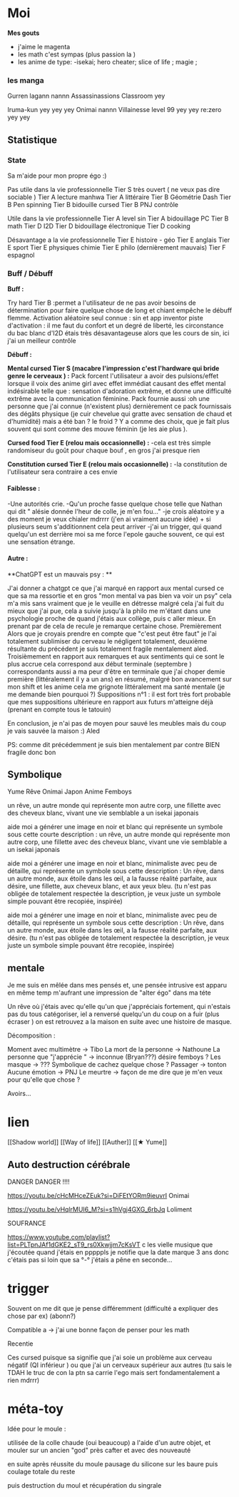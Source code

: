 # Moi


**Mes gouts**
- j'aime le magenta 
- les math c'est sympas (plus passion la )
- les anime de type:
    -isekai; hero cheater; slice of life ; magie ;

### les manga

Gurren lagann nannn
Assassinassions Classroom yey

Iruma-kun yey yey yey
Onimai nannn
Villainesse level 99 yey yey
re:zero yey yey 



## Statistique 


### State

Sa m'aide pour mon propre égo :) 


Pas utile dans la vie professionnelle 
Tier S très ouvert ( ne veux pas dire sociable ) 
Tier A lecture manhwa
Tier A littéraire 
Tier B Géométrie Dash
Tier B Pen spinning 
Tier B bidouille cursed
Tier B PNJ contrôle

Utile dans la vie professionnelle 
Tier A level sin
Tier A bidouillage PC
Tier B math
Tier D I2D
Tier D bidouillage électronique
Tier D cooking

Désavantage a la vie professionnelle 
Tier E histoire - géo
Tier E anglais 
Tier E sport
Tier E physiques chimie
Tier E philo (dernièrement mauvais)
Tier F espagnol 

### Buff / Débuff

**Buff :**

Try hard Tier B :permet a l'utilisateur de ne pas avoir besoins de détermination pour faire quelque chose de long et chiant empêche le débuff flemme. Activation aléatoire seul connue : sin et app inventor
piste d'activation : il me faut du confort et un degré de liberté, les circonstance du bac blanc d'I2D étais très désavantageuse alors que les cours de sin, ici j'ai un meilleur contrôle

**Débuff :**

   
**Mental cursed Tier S (macabre l'impression c'est l'hardware qui bride genre le cerveaux ) :**
Pack forcent l'utilisateur a avoir des pulsions/effet lorsque il voix des anime girl avec effet immédiat causant des effet mental indésirable telle que : sensation d'adoration extrême, et donne une difficulté extrême avec la communication féminine. Pack fournie aussi :oh une personne que j'ai connue (n'existent plus) dernièrement ce pack fournissais des dégâts physique (je cuir chevelue qui gratte avec sensation de chaud et d'humidité) mais a été ban ? le froid ?
Y a comme des choix, que je fait plus souvent qui sont comme des mouve féminin (je les aie plus ).

   
**Cursed food Tier E (relou mais occasionnelle) :**
-cela est très simple randomiseur du goût pour chaque bouf , en gros j'ai presque rien

**Constitution cursed Tier E (relou mais occasionnelle) :**
-la constitution de l'utilisateur sera contraire a ces envie



#### Faiblesse :

-Une autorités crie.
-Qu'un proche fasse quelque chose telle que Nathan qui dit " alésie donnée l'heur de colle, je m'en fou..."
-je crois aléatoire y a des moment je veux chialer mdrrrr (j'en ai vraiment aucune idée) + si plusieurs seum s'additionnent cela peut arriver 
-j'ai un trigger, qui quand quelqu'un est derrière moi sa me force l'epole gauche souvent, ce qui est une sensation étrange.


#### Autre :

**ChatGPT est un mauvais psy : ** 

J'ai donner a chatgpt ce que j'ai marqué en rapport aux mental cursed ce que sa ma ressortie et en gros "mon mental va pas bien va voir un psy" cela m'a mis sans vraiment que je le veuille en détresse malgré cela j'ai fuit du mieux que j'ai pue, cela a suivie jusqu'à la philo me m'étant dans une psychologie proche de quand j'étais aux collège, puis c aller mieux. En prenant par de cela de recule je remarque certaine chose. Premièrement Alors que je croyais prendre en compte que "c'est peut être faut" je l'ai totalement sublimiser du cerveau le négligent totalement, deuxième résultante du précédent je suis totalement fragile mentalement aled. Troisièmement en rapport aux remarques et aux sentiments qui ce sont le plus accrue cela correspond aux début terminale (septembre )   correspondants aussi a ma peur d'être en terminale que j'ai choper demie première (littéralement il y a un ans) en résumé, malgré bon avancement sur mon shift et les anime cela me grignote littéralement ma santé mentale (je me demande bien pourquoi ?) Suppositions n°1 : il est fort très fort probable que mes suppositions ultérieure en rapport aux futurs m'atteigne déjà (prenant en compte tous le tatouin)

En conclusion, je n'ai pas de moyen pour sauvé les meubles mais du coup je vais sauvée la maison :) 
Aled 


PS: comme dit précédemment je suis bien mentalement par contre BIEN fragile donc bon


## Symbolique 


Yume
Rêve 
Onimai 
Japon
Anime
Femboys 

un rêve, un autre monde qui représente mon autre corp, une fillette avec des cheveux blanc, vivant une vie semblable a un isekai japonais

aide moi a générer une image en noir et blanc qui représente un symbole sous cette courte description : un rêve, un autre monde qui représente mon autre corp, une fillette avec des cheveux blanc, vivant une vie semblable a un isekai japonais

aide moi a générer une image en noir et blanc, minimaliste avec peu de détaille, qui représente un symbole sous cette description : Un rêve, dans un autre monde, aux étoile dans les œil, a la fausse réalité parfaite, aux désire, une fillette, aux cheveux blanc, et aux yeux bleu. (tu n'est pas obligée de totalement respectée la description, je veux juste un symbole simple pouvant être recopiée, inspirée) 


aide moi a générer une image en noir et blanc, minimaliste avec peu de détaille, qui représente un symbole sous cette description : Un rêve, dans un autre monde, aux étoile dans les œil, a la fausse réalité parfaite, aux désire. (tu n'est pas obligée de totalement respectée la description, je veux juste un symbole simple pouvant être recopiée, inspirée) 


## mentale 

Je me suis en mêlée dans mes pensés et, une pensée intrusive est apparu en même temp m'aufrant une impression de "alter égo" dans ma téte 


Un rêve où j'étais avec qu'elle qu'un que j'appréciais fortement, qui n'estais pas du tous catégoriser, iel a renversé quelqu'un du coup on a fuir (plus écraser ) on est retrouvez a la maison en suite avec une histoire de masque.

Décomposition :

Moment avec multimètre → Tibo
La mort de la personne → Nathoune 
La personne que "j'apprécie " → inconnue (Bryan???) désire femboys ? 
Les masque → ??? Symbolique de cachez quelque chose ?
Passager → tonton 
Aucune émotion → PNJ
Le meurtre → façon de me dire que je m'en veux pour qu'elle que chose ? 


Avoirs...







# lien


[[Shadow world]]
[[Way of life]]
[[Auther]]
[[★ Yume]]


















## Auto destruction cérébrale

DANGER DANGER !!!!

https://youtu.be/cHcMHceZEuk?si=DiFEtYORm9ieuvrI Onimai

https://youtu.be/vHqlrMUI6_M?si=s1hVgj4GXG_6rbJq Loliment

SOUFRANCE 



https://www.youtube.com/playlist?list=PLTpnJAf1dGKE2_sT9_rs0Xkwjjm7cKsVT
c les vielle musique que j'écoutée quand j'étais en pppppls
je notifie que la date marque 3 ans donc c'étais pas si loin que sa °-°
j'étais a pêne en seconde...

# trigger 

Souvent on me dit que je pense différemment (difficulté a expliquer des chose par ex) (abonn?)

Compatible a → j'ai une bonne façon de penser pour les math 


Recentie 

Ces cursed puisque sa signifie que j'ai soie un problème aux cerveau négatif (QI inférieur ) ou que j'ai un cerveaux supérieur aux autres (tu sais le TDAH le truc de con la ptn sa carrie l'ego mais sert fondamentalement a rien mdrrr)




# méta-toy


Idée pour le moule : 

utilisée de la colle chaude (oui beaucoup) a l'aide d'un autre objet, et mouler sur un ancien "god" près cafter et avec des nouveauté 

en suite après réussite du moule pausage du silicone sur les baure puis coulage totale du reste

puis destruction du moul et récupération du singrale